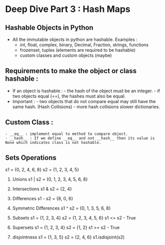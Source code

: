 # Deep Dive Part 3 : Hash Maps

## Hashable Objects in Python
- All the immutable objects in python are hashable.
    Examples : 
    - int, float, complex, binary, Decimal, Fraction, strings, functions 
    - frozenset, tuples (elements are required to be hashable) 
    - custom classes and custom objects (maybe)
 
## Requirements to make the object or class hashable :
  - If an object is hashable :
        - the hash of the object must be an integer.
        - if two objects equal (==), the hashes must also be equal.
  - Important :
        - two objects that do not compare equal may still have the same hash. (Hash Collisions)
        - more hash collisions slower dictionaries.
       
## Custom Class : 
    - __eq__ : implement equal to method to compare object.
    - __hash__ : If we define __eq__ and not __hash__ then its value is None which indicates class is not hashable.

## Sets Operations
s1 = {0, 2, 4, 6, 8}
s2 = {1, 2, 3, 4, 5}

1. Unions
    s1 | s2 = {0, 1, 2, 3, 4, 5, 6, 8}

2. Intersections
    s1 & s2 = {2, 4}
    
3. Differences
    s1 - s2 = {8, 0, 6}
    
4. Symmetric Differences
    s1 ^ s2 = {0, 1, 3, 5, 6, 8}
    
5. Subsets
    s1 = {1, 2, 3, 4}
    s2 = {1, 2, 3, 4, 5, 6}
    s1 <= s2  - True

6. Supersets
    s1 = {1, 2, 3, 4}
    s2 = {1, 2}
    s1 >= s2 - True
    
7. disjointness
    s1 = {1, 3, 5}
    s2 = {2, 4, 6}
    s1.isdisjoint(s2)
